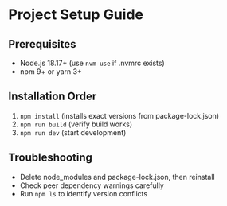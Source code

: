 # Project Setup Guide

## Prerequisites
- Node.js 18.17+ (use `nvm use` if .nvmrc exists)
- npm 9+ or yarn 3+

## Installation Order
1. `npm install` (installs exact versions from package-lock.json)
2. `npm run build` (verify build works)
3. `npm run dev` (start development)

## Troubleshooting
- Delete node_modules and package-lock.json, then reinstall
- Check peer dependency warnings carefully
- Run `npm ls` to identify version conflicts